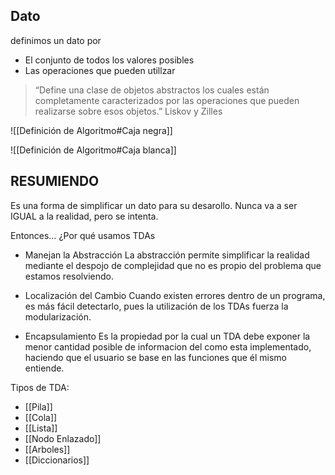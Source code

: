 ## Dato
definimos un dato por
- El conjunto de todos los valores posibles
- Las operaciones que pueden utillzar

>“Define una clase de objetos abstractos los cuales están completamente caracterizados por las operaciones que pueden realizarse sobre esos objetos.”
>Liskov y Zilles

![[Definición de Algoritmo#Caja negra]]

![[Definición de Algoritmo#Caja blanca]]
 

## RESUMIENDO
Es una forma de simplificar un dato para su desarollo.  Nunca va a ser IGUAL a la realidad, pero se intenta.

Entonces… ¿Por qué usamos TDAs
- Manejan la Abstracción 
La abstracción permite simplificar la realidad mediante el despojo de complejidad que no es propio del problema que estamos resolviendo.


- Localización del Cambio 
Cuando existen errores dentro de un programa, es más fácil detectarlo, pues la utilización de los TDAs fuerza la modularización. 


- Encapsulamiento 
Es la propiedad por la cual un TDA debe exponer la menor cantidad posible de informacion del como esta implementado, haciendo que el usuario se base en las funciones que él mismo entiende.

Tipos de TDA: 
- [[Pila]]
- [[Cola]]
- [[Lista]]
- [[Nodo Enlazado]]
- [[Arboles]]
- [[Diccionarios]]
